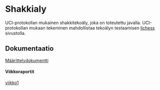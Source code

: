 # Shakkialy
UCI-protokollan mukainen shakkitekoäly, joka on toteutettu javalla. UCI-protokollan mukaan tekeminen mahdollistaa tekoälyn testaamisen [lichess](https://lichess.org) sivustolla.

## Dokumentaatio
[Määrittelydokumentti](/Dokumentaatio/Määrittelydokumentti.md)
#### Viikkoraportit
[viikko1](/Dokumentaatio/viikko1.md)
